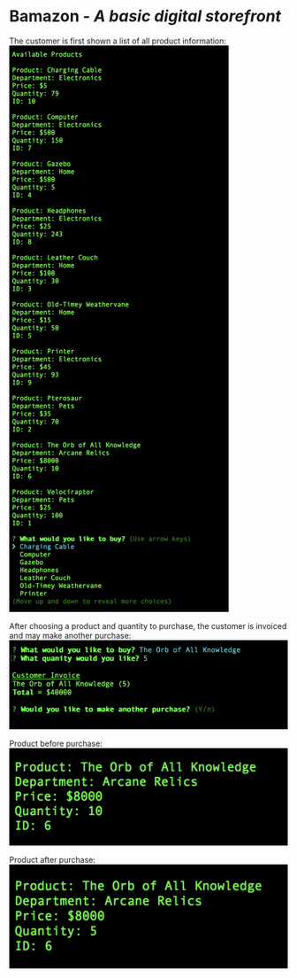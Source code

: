 # Bamazon - _A basic digital storefront_

The customer is first shown a list of all product information:
![Initial View](images/initialview.png)

After choosing a product and quantity to purchase, the customer is invoiced and may make another purchase:
![Customer Interaction](images/customerinteraction.png)

Product before purchase:  
![Product Before Purchase](images/productbeforepurchase.png)

Product after purchase:  
![Product after Purchase](images/productafterpurchase.png)

